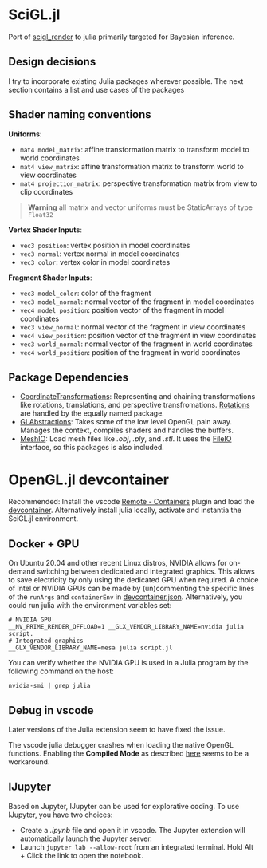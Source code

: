 # SciGL.jl
Port of [scigl_render](https://gitlab.com/rwth-irt-public/flirt/scigl_render) to julia primarily targeted for Bayesian inference.

## Design decisions
I try to incorporate existing Julia packages wherever possible.
The next section contains a list and use cases of the packages

## Shader naming conventions
**Uniforms**:
- `mat4 model_matrix`: affine transformation matrix to transform model to world coordinates
- `mat4 view_matrix`: affine transformation matrix to transform world to view coordinates
- `mat4 projection_matrix`: perspective transformation matrix from view to clip coordinates
> **Warning** all matrix and vector uniforms must be StaticArrays of type `Float32`

**Vertex Shader Inputs**:
- `vec3 position`: vertex position in model coordinates
- `vec3 normal`: vertex normal in model coordinates
- `vec3 color`: vertex color in model coordinates

**Fragment Shader Inputs**:
- `vec3 model_color`: color of the fragment
- `vec3 model_normal`:  normal vector of the fragment in model coordinates
- `vec4 model_position`: position vector of the fragment in model coordinates
- `vec3 view_normal`: normal vector of the fragment in view coordinates
- `vec4 view_position`: position vector of the fragment in view coordinates
- `vec3 world_normal`: normal vector of the fragment in world coordinates
- `vec4 world_position`: position of the fragment in world coordinates

## Package Dependencies
- [CoordinateTransformations](https://github.com/JuliaGeometry/CoordinateTransformations.jl): Representing and chaining transformations like rotations, translations, and perspective transfromations.
  [Rotations](https://github.com/JuliaGeometry/Rotations.jl) are handled by the equally named package.
- [GLAbstractions](https://github.com/JuliaGL/GLAbstraction.jl): Takes some of the low level OpenGL pain away.
  Manages the context, compiles shaders and handles the buffers.
- [MeshIO](https://github.com/JuliaIO/MeshIO.jl): Load mesh files like *.obj*, *.ply*, and *.stl*.
  It uses the [FileIO](https://github.com/JuliaIO/FileIO.jl) interface, so this packages is also included.

# OpenGL.jl devcontainer
Recommended: Install the vscode [Remote - Containers](https://marketplace.visualstudio.com/items?itemName=ms-vscode-remote.remote-containers) plugin and load the [devcontainer](https://code.visualstudio.com/docs/remote/containers).
Alternatively install julia locally, activate and instantia the SciGL.jl environment.

## Docker + GPU
On Ubuntu 20.04 and other recent Linux distros, NVIDIA allows for on-demand switching between dedicated and integrated graphics.
This allows to save electricity by only using the dedicated GPU when required.
A choice of Intel or NVIDIA GPUs can be made by (un)commenting the specific lines of the `runArgs` and `containerEnv` in [devcontainer.json](.devcontainer/devcontainer.json).
Alternatively, you could run julia with the environment variables set:
```shell
# NVIDIA GPU
__NV_PRIME_RENDER_OFFLOAD=1 __GLX_VENDOR_LIBRARY_NAME=nvidia julia script.
# Integrated graphics
__GLX_VENDOR_LIBRARY_NAME=mesa julia script.jl
```
You can verify whether the NVIDIA GPU is used in a Julia program by the following command on the host:
```shell
nvidia-smi | grep julia
```

## Debug in vscode
Later versions of the Julia extension seem to have fixed the issue.

The vscode julia debugger crashes when loading the native OpenGL functions.
Enabling the **Compiled Mode** as described [here](https://www.julia-vscode.org/docs/stable/userguide/debugging/) seems to be a workaround.

## IJupyter
Based on Jupyter, IJupyter can be used for explorative coding.
To use IJupyter, you have two choices:
- Create a *.ipynb* file and open it in vscode.
  The Jupyter extension will automatically launch the Jupyter server.
- Launch `jupyter lab --allow-root` from an integrated terminal.
  Hold Alt + Click the link to open the notebook.